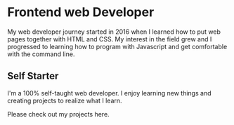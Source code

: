 # Frontend web Developer

My web developer journey started in 2016 when I learned how to put web pages together with HTML and CSS. My interest in the field grew and I progressed to learning how to program with Javascript and get comfortable with the command line.

## Self Starter

I'm a 100% self-taught web developer. I enjoy learning new things and creating projects to realize what I learn.

Please check out my projects here.
